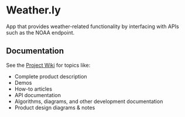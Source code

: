 # Weather.ly
App that provides weather-related functionality by interfacing with APIs such as the NOAA endpoint.

## Documentation
See the [Project Wiki](https://markpthomas.github.io/wiki/Weather.ly_753824.html) for topics like:
- Complete product description
- Demos
- How-to articles
- API documentation
- Algorithms, diagrams, and other development documentation
- Product design diagrams & notes